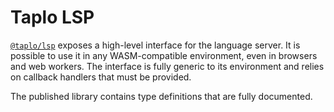# Taplo LSP

[`@taplo/lsp`](https://www.npmjs.com/package/@taplo/lsp) exposes a high-level interface for the language server. It is possible to use it in any WASM-compatible environment, even in browsers and web workers. The interface is fully generic to its environment and relies on callback handlers that must be provided.

The published library contains type definitions that are fully documented.
